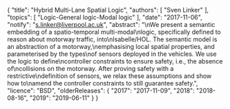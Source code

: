 {
    "title": "Hybrid Multi-Lane Spatial Logic",
    "authors": [
        "Sven Linker"
    ],
    "topics": [
        "Logic-General logic-Modal logic"
    ],
    "date": "2017-11-06",
    "notify": "s.linker@liverpool.ac.uk",
    "abstract": "\nWe present a semantic embedding of a spatio-temporal multi-modal\nlogic, specifically defined to reason about motorway traffic, into\nIsabelle/HOL. The semantic model is an abstraction of a motorway,\nemphasising local spatial properties, and parameterised by the types\nof sensors deployed in the vehicles. We use the logic to define\ncontroller constraints to ensure safety, i.e., the absence of\ncollisions on the motorway. After proving safety with a restrictive\ndefinition of sensors, we relax these assumptions and show how to\namend the controller constraints to still guarantee safety.",
    "licence": "BSD",
    "olderReleases": {
        "2017": "2017-11-09",
        "2018": "2018-08-16",
        "2019": "2019-06-11"
    }
}